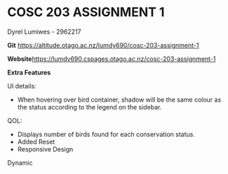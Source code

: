 # COSC 203 ASSIGNMENT 1

Dyrel Lumiwes - 2962217

**Git** https://altitude.otago.ac.nz/lumdy690/cosc-203-assignment-1

**Website**https://lumdy690.cspages.otago.ac.nz/cosc-203-assignment-1


**Extra Features**

UI details: 
* When hovering over bird container, shadow will be the same colour as the status according to the legend on the sidebar.

QOL:

*  Displays number of birds found for each conservation status.
*  Added Reset
*  Responsive Design
  


Dynamic 



